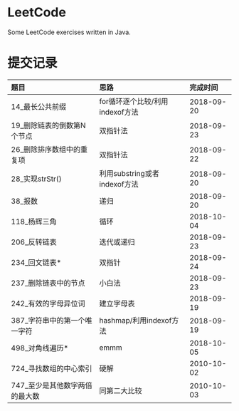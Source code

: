 # LeetCode
Some LeetCode exercises written in Java.

# 提交记录 
|题目|思路|完成时间|
|:--|:--|:--|
|14_最长公共前缀|for循环逐个比较/利用indexof方法|2018-09-20|
|19_删除链表的倒数第N个节点|双指针法|2018-09-23|
|26_删除排序数组中的重复项|双指针法|2018-09-22|
|28_实现strStr()|利用substring或者indexof方法|2018-09-20|
|38_报数|递归|2018-09-20|
|118_杨辉三角|循环|2018-10-04|
|206_反转链表|迭代或递归|2018-09-23|
|234_回文链表*|双指针|2018-09-24|
|237_删除链表中的节点|小白法|2018-09-23|
|242_有效的字母异位词|建立字母表|2018-09-19|
|387_字符串中的第一个唯一字符|hashmap/利用indexof方法|2018-09-19|
|498_对角线遍历*|emmm|2018-10-05|
|724_寻找数组的中心索引|硬解|2010-10-02|
|747_至少是其他数字两倍的最大数|同第二大比较|2010-10-03|
